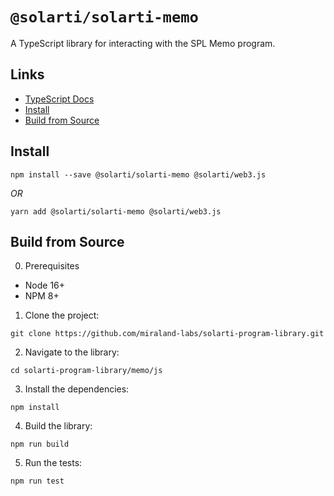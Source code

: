 # `@solarti/solarti-memo`

A TypeScript library for interacting with the SPL Memo program.

## Links

-   [TypeScript Docs](https://miraland-labs.github.io/miraland-program-library/memo/js/)
-   [Install](#install)
-   [Build from Source](#build-from-source)

## Install

```shell
npm install --save @solarti/solarti-memo @solarti/web3.js
```

_OR_

```shell
yarn add @solarti/solarti-memo @solarti/web3.js
```

## Build from Source

0. Prerequisites

-   Node 16+
-   NPM 8+

1. Clone the project:

```shell
git clone https://github.com/miraland-labs/solarti-program-library.git
```

2. Navigate to the library:

```shell
cd solarti-program-library/memo/js
```

3. Install the dependencies:

```shell
npm install
```

4. Build the library:

```shell
npm run build
```

5. Run the tests:

```shell
npm run test
```
